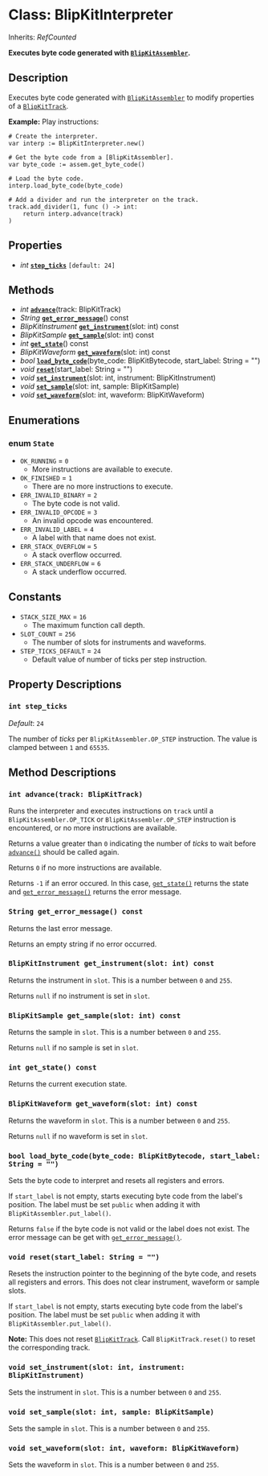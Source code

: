 # Class: BlipKitInterpreter

Inherits: *RefCounted*

**Executes byte code generated with [`BlipKitAssembler`](BlipKitAssembler.md).**

## Description

Executes byte code generated with [`BlipKitAssembler`](BlipKitAssembler.md) to modify properties of a [`BlipKitTrack`](BlipKitTrack.md).

**Example:** Play instructions:

```gdscript
# Create the interpreter.
var interp := BlipKitInterpreter.new()

# Get the byte code from a [BlipKitAssembler].
var byte_code := assem.get_byte_code()

# Load the byte code.
interp.load_byte_code(byte_code)

# Add a divider and run the interpreter on the track.
track.add_divider(1, func () -> int:
    return interp.advance(track)
)
```
## Properties

- *int* [**`step_ticks`**](#int-step_ticks) `[default: 24]`

## Methods

- *int* [**`advance`**](#int-advancetrack-blipkittrack)(track: BlipKitTrack)
- *String* [**`get_error_message`**](#string-get_error_message-const)() const
- *BlipKitInstrument* [**`get_instrument`**](#blipkitinstrument-get_instrumentslot-int-const)(slot: int) const
- *BlipKitSample* [**`get_sample`**](#blipkitsample-get_sampleslot-int-const)(slot: int) const
- *int* [**`get_state`**](#int-get_state-const)() const
- *BlipKitWaveform* [**`get_waveform`**](#blipkitwaveform-get_waveformslot-int-const)(slot: int) const
- *bool* [**`load_byte_code`**](#bool-load_byte_codebyte_code-blipkitbytecode-start_label-string--)(byte_code: BlipKitBytecode, start_label: String = "")
- *void* [**`reset`**](#void-resetstart_label-string--)(start_label: String = "")
- *void* [**`set_instrument`**](#void-set_instrumentslot-int-instrument-blipkitinstrument)(slot: int, instrument: BlipKitInstrument)
- *void* [**`set_sample`**](#void-set_sampleslot-int-sample-blipkitsample)(slot: int, sample: BlipKitSample)
- *void* [**`set_waveform`**](#void-set_waveformslot-int-waveform-blipkitwaveform)(slot: int, waveform: BlipKitWaveform)

## Enumerations

### enum `State`

- `OK_RUNNING` = `0`
	- More instructions are available to execute.
- `OK_FINISHED` = `1`
	- There are no more instructions to execute.
- `ERR_INVALID_BINARY` = `2`
	- The byte code is not valid.
- `ERR_INVALID_OPCODE` = `3`
	- An invalid opcode was encountered.
- `ERR_INVALID_LABEL` = `4`
	- A label with that name does not exist.
- `ERR_STACK_OVERFLOW` = `5`
	- A stack overflow occurred.
- `ERR_STACK_UNDERFLOW` = `6`
	- A stack underflow occurred.

## Constants

- `STACK_SIZE_MAX` = `16`
	- The maximum function call depth.
- `SLOT_COUNT` = `256`
	- The number of slots for instruments and waveforms.
- `STEP_TICKS_DEFAULT` = `24`
	- Default value of number of ticks per step instruction.

## Property Descriptions

### `int step_ticks`

*Default*: `24`

The number of *ticks* per `BlipKitAssembler.OP_STEP` instruction. The value is clamped between `1` and `65535`.


## Method Descriptions

### `int advance(track: BlipKitTrack)`

Runs the interpreter and executes instructions on `track` until a `BlipKitAssembler.OP_TICK` or `BlipKitAssembler.OP_STEP` instruction is encountered, or no more instructions are available.

Returns a value greater than `0` indicating the number of *ticks* to wait before [`advance()`](#int-advancetrack-blipkittrack) should be called again.

Returns `0` if no more instructions are available.

Returns `-1` if an error occured. In this case, [`get_state()`](#int-get_state-const) returns the state and [`get_error_message()`](#string-get_error_message-const) returns the error message.

### `String get_error_message() const`

Returns the last error message.

Returns an empty string if no error occurred.

### `BlipKitInstrument get_instrument(slot: int) const`

Returns the instrument in `slot`. This is a number between `0` and `255`.

Returns `null` if no instrument is set in `slot`.

### `BlipKitSample get_sample(slot: int) const`

Returns the sample in `slot`. This is a number between `0` and `255`.

Returns `null` if no sample is set in `slot`.

### `int get_state() const`

Returns the current execution state.

### `BlipKitWaveform get_waveform(slot: int) const`

Returns the waveform in `slot`. This is a number between `0` and `255`.

Returns `null` if no waveform is set in `slot`.

### `bool load_byte_code(byte_code: BlipKitBytecode, start_label: String = "")`

Sets the byte code to interpret and resets all registers and errors.

If `start_label` is not empty, starts executing byte code from the label's position. The label must be set `public` when adding it with `BlipKitAssembler.put_label()`.

Returns `false` if the byte code is not valid or the label does not exist. The error message can be get with [`get_error_message()`](#string-get_error_message-const).

### `void reset(start_label: String = "")`

Resets the instruction pointer to the beginning of the byte code, and resets all registers and errors. This does not clear instrument, waveform or sample slots.

If `start_label` is not empty, starts executing byte code from the label's position. The label must be set `public` when adding it with `BlipKitAssembler.put_label()`.

**Note:** This does not reset [`BlipKitTrack`](BlipKitTrack.md). Call `BlipKitTrack.reset()` to reset the corresponding track.

### `void set_instrument(slot: int, instrument: BlipKitInstrument)`

Sets the instrument in `slot`. This is a number between `0` and `255`.

### `void set_sample(slot: int, sample: BlipKitSample)`

Sets the sample in `slot`. This is a number between `0` and `255`.

### `void set_waveform(slot: int, waveform: BlipKitWaveform)`

Sets the waveform in `slot`. This is a number between `0` and `255`.


